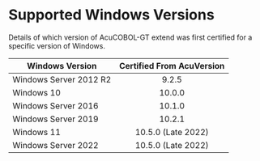 # Supported Windows Versions

Details of which version of AcuCOBOL-GT extend was first certified for a specific version of Windows.  

| Windows Version        | Certified From AcuVersion |
|------------------------|:-------------------------:|
| Windows Server 2012 R2 | 9.2.5                     |
| Windows 10             | 10.0.0                    |
| Windows Server 2016    | 10.1.0                    |
| Windows Server 2019    | 10.2.1                    |
| Windows 11             | 10.5.0 (Late 2022)        |
| Windows Server 2022    | 10.5.0 (Late 2022)        |